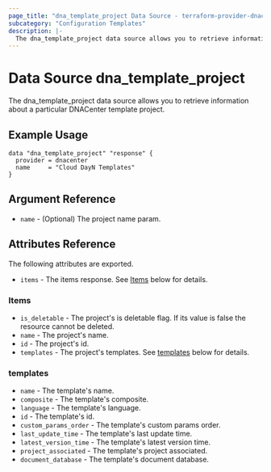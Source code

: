 ```yaml
---
page_title: "dna_template_project Data Source - terraform-provider-dnacenter"
subcategory: "Configuration Templates"
description: |-
  The dna_template_project data source allows you to retrieve information about a particular DNACenter template project.
---
```


# Data Source dna_template_project

The dna_template_project data source allows you to retrieve information about a particular DNACenter template project.

## Example Usage

```hcl
data "dna_template_project" "response" {
  provider = dnacenter
  name     = "Cloud DayN Templates"
}
```

## Argument Reference

- `name` - (Optional) The project name param.

## Attributes Reference

The following attributes are exported.

- `items` - The items response. See [Items](#items) below for details.

### Items

- `is_deletable` - The project's is deletable flag. If its value is false the resource cannot be deleted.
- `name` - The project's name.
- `id` - The project's id.
- `templates` - The project's templates. See [templates](#templates) below for details.

### templates

- `name` - The template's name.
- `composite` - The template's composite.
- `language` - The template's language.
- `id` - The template's id.
- `custom_params_order` - The template's custom params order.
- `last_update_time` - The template's last update time.
- `latest_version_time` - The template's latest version time.
- `project_associated` - The template's project associated.
- `document_database` - The template's document database.
